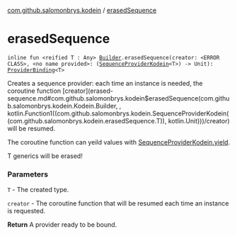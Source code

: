 [com.github.salomonbrys.kodein](index.md) / [erasedSequence](.)

# erasedSequence

`inline fun <reified T : Any> `[`Builder`](-kodein/-builder/index.md)`.erasedSequence(creator: <ERROR CLASS>, <no name provided>: (`[`SequenceProviderKodein`](-sequence-provider-kodein/index.md)`<T>) -> Unit): `[`ProviderBinding`](-provider-binding/index.md)`<T>`

Creates a sequence provider: each time an instance is needed, the coroutine function [creator](erased-sequence.md#com.github.salomonbrys.kodein$erasedSequence(com.github.salomonbrys.kodein.Kodein.Builder, , kotlin.Function1((com.github.salomonbrys.kodein.SequenceProviderKodein((com.github.salomonbrys.kodein.erasedSequence.T)), kotlin.Unit)))/creator) will be resumed.

The coroutine function can yeild values with [SequenceProviderKodein.yield](-sequence-provider-kodein/yield.md).

T generics will be erased!

### Parameters

`T` - The created type.

`creator` - The coroutine function that will be resumed each time an instance is requested.

**Return**
A provider ready to be bound.

